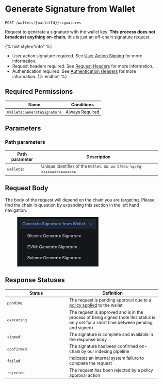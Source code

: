 # Generate Signature from Wallet

`POST /wallets/{walletId}/signatures`

Request to generate a signature with the wallet key. **This process does not broadcast anything on-chain**, this is just an off-chain signature request.

{% hint style="info" %}
* User action signature required. See [User Action Signing](../../authentication/user-action-signing/) for more information.
* Request headers required. See [Request Headers](../../../getting-started/request-headers.md) for more information.
* Authentication required. See [Authentication Headers](../../../getting-started/request-headers.md#authentication-headers) for more information.
{% endhint %}

## Required Permissions

| Name                        | Conditions      |
| --------------------------- | --------------- |
| `Wallets:GenerateSignature` | Always Required |

## Parameters <a href="#parameters.1" id="parameters.1"></a>

### Path parameters <a href="#path-parameters" id="path-parameters"></a>

| Path parameter | Description                                                              |
| -------------- | ------------------------------------------------------------------------ |
| `walletId`     | Unique identifier of the `Wallet`. ex. `wa-1f04s-lqc9q-xxxxxxxxxxxxxxxx` |

## Request Body

The body of the request will depend on the chain you are targeting.   Please find the chain in question by expanding this section in the left hand navigation:

<figure><img src="../../../.gitbook/assets/image (5).png" alt=""><figcaption></figcaption></figure>

## Response Statuses

<table><thead><tr><th width="191">Status</th><th>Definition</th></tr></thead><tbody><tr><td><code>pending</code></td><td>The request is pending approval due to a <a href="https://docs.dfns.co/d/api-docs/policy-engine/policies#wallets-sign-activity">policy applied</a> to the wallet</td></tr><tr><td><code>executing</code></td><td>The request is approved and is in the process of being signed (note this status is only set for a short time between pending and signed)</td></tr><tr><td><code>signed</code></td><td>The signature is complete and available in the response body</td></tr><tr><td><code>confirmed</code></td><td>The signature has been confirmed on-chain by our indexing pipeline</td></tr><tr><td><code>failed</code></td><td>Indicates an internal system failure to complete the request</td></tr><tr><td><code>rejected</code></td><td>The request has been rejected by a policy approval action</td></tr></tbody></table>

